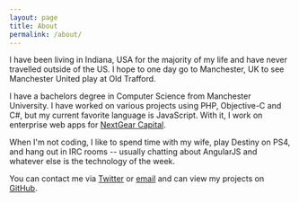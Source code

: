 ```yaml
---
layout: page
title: About
permalink: /about/
---
```


I have been living in Indiana, USA for the majority of my life and have never travelled outside of the US. I hope to one day go to Manchester, UK to see Manchester United play at Old Trafford.

I have a bachelors degree in Computer Science from Manchester University. I have worked on various projects using PHP, Objective-C and C#, but my current favorite language is JavaScript. With it, I work on enterprise web apps for [NextGear Capital](http://www.nextgearcapital.com/).

When I'm not coding, I like to spend time with my wife, play Destiny on PS4, and hang out in IRC rooms -- usually chatting about AngularJS and whatever else is the technology of the week.

You can contact me via [Twitter](https://twitter.com/ingshtrom) or [email](mailto:alex.hokanson@mysticgear.com) and can view my projects on [GitHub](https://github.com/ingshtrom).